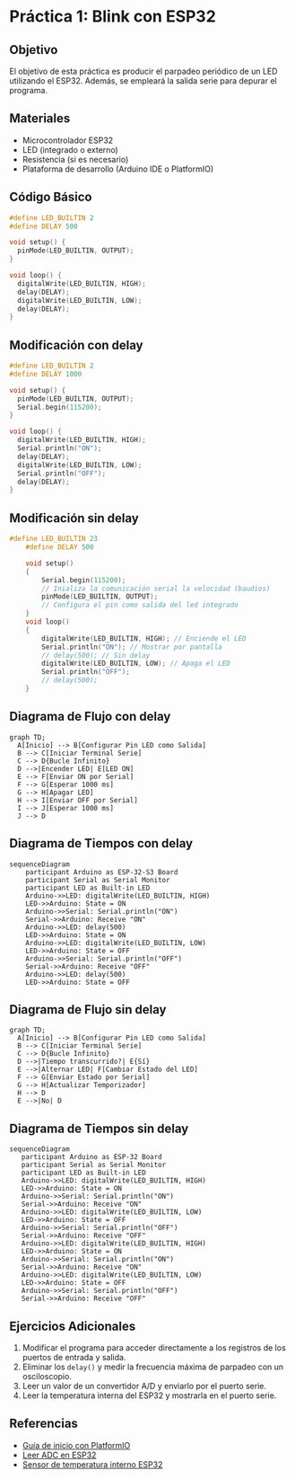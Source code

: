 # Práctica 1: Blink con ESP32

## Objetivo
El objetivo de esta práctica es producir el parpadeo periódico de un LED utilizando el ESP32. Además, se empleará la salida serie para depurar el programa.

## Materiales
- Microcontrolador ESP32
- LED (integrado o externo)
- Resistencia (si es necesario)
- Plataforma de desarrollo (Arduino IDE o PlatformIO)

## Código Básico
```cpp
#define LED_BUILTIN 2
#define DELAY 500

void setup() {
  pinMode(LED_BUILTIN, OUTPUT);
}

void loop() {
  digitalWrite(LED_BUILTIN, HIGH);
  delay(DELAY);
  digitalWrite(LED_BUILTIN, LOW);
  delay(DELAY);
}
```

## Modificación con delay
```cpp
#define LED_BUILTIN 2
#define DELAY 1000

void setup() {
  pinMode(LED_BUILTIN, OUTPUT);
  Serial.begin(115200);
}

void loop() {
  digitalWrite(LED_BUILTIN, HIGH);
  Serial.println("ON");
  delay(DELAY);
  digitalWrite(LED_BUILTIN, LOW);
  Serial.println("OFF");
  delay(DELAY);
}
```

## Modificación sin delay
```cpp
#define LED_BUILTIN 23
    #define DELAY 500

    void setup()
    {
        Serial.begin(115200); 
        // Inializa la comunicación serial la velocidad (baudios)
        pinMode(LED_BUILTIN, OUTPUT);
        // Configura el pin como salida del led integrado
    }
    void loop()
    {
        digitalWrite(LED_BUILTIN, HIGH); // Enciende el LED 
        Serial.println("ON"); // Mostrar por pantalla 
        // delay(500); // Sin delay
        digitalWrite(LED_BUILTIN, LOW); // Apaga el LED
        Serial.println("OFF");  
        // delay(500);
    }
```


## Diagrama de Flujo con delay
```mermaid
graph TD;
  A[Inicio] --> B[Configurar Pin LED como Salida]
  B --> C[Iniciar Terminal Serie]
  C --> D{Bucle Infinito}
  D -->|Encender LED| E[LED ON]
  E --> F[Enviar ON por Serial]
  F --> G[Esperar 1000 ms]
  G --> H[Apagar LED]
  H --> I[Enviar OFF por Serial]
  I --> J[Esperar 1000 ms]
  J --> D
```

## Diagrama de Tiempos con delay
```mermaid
sequenceDiagram
    participant Arduino as ESP-32-S3 Board
    participant Serial as Serial Monitor
    participant LED as Built-in LED
    Arduino->>LED: digitalWrite(LED_BUILTIN, HIGH)
    LED->>Arduino: State = ON
    Arduino->>Serial: Serial.println("ON")
    Serial->>Arduino: Receive "ON"
    Arduino->>LED: delay(500)
    LED->>Arduino: State = ON
    Arduino->>LED: digitalWrite(LED_BUILTIN, LOW)
    LED->>Arduino: State = OFF
    Arduino->>Serial: Serial.println("OFF")
    Serial->>Arduino: Receive "OFF"
    Arduino->>LED: delay(500)
    LED->>Arduino: State = OFF
```

## Diagrama de Flujo sin delay
```mermaid
graph TD;
  A[Inicio] --> B[Configurar Pin LED como Salida]
  B --> C[Iniciar Terminal Serie]
  C --> D{Bucle Infinito}
  D -->|Tiempo transcurrido?| E{Sí}
  E -->|Alternar LED| F[Cambiar Estado del LED]
  F --> G[Enviar Estado por Serial]
  G --> H[Actualizar Temporizador]
  H --> D
  E -->|No| D
```

## Diagrama de Tiempos sin delay
```mermaid
sequenceDiagram
   participant Arduino as ESP-32 Board
   participant Serial as Serial Monitor
   participant LED as Built-in LED
   Arduino->>LED: digitalWrite(LED_BUILTIN, HIGH)
   LED->>Arduino: State = ON
   Arduino->>Serial: Serial.println("ON")
   Serial->>Arduino: Receive "ON"
   Arduino->>LED: digitalWrite(LED_BUILTIN, LOW)
   LED->>Arduino: State = OFF
   Arduino->>Serial: Serial.println("OFF")
   Serial->>Arduino: Receive "OFF"
   Arduino->>LED: digitalWrite(LED_BUILTIN, HIGH)
   LED->>Arduino: State = ON
   Arduino->>Serial: Serial.println("ON")
   Serial->>Arduino: Receive "ON"
   Arduino->>LED: digitalWrite(LED_BUILTIN, LOW)
   LED->>Arduino: State = OFF
   Arduino->>Serial: Serial.println("OFF")
   Serial->>Arduino: Receive "OFF"
```

## Ejercicios Adicionales
1. Modificar el programa para acceder directamente a los registros de los puertos de entrada y salida.
2. Eliminar los `delay()` y medir la frecuencia máxima de parpadeo con un osciloscopio.
3. Leer un valor de un convertidor A/D y enviarlo por el puerto serie.
4. Leer la temperatura interna del ESP32 y mostrarla en el puerto serie.

## Referencias
- [Guía de inicio con PlatformIO](https://electropeak.com/learn/getting-started-with-platformio-ide-to-program-esp32/)
- [Leer ADC en ESP32](https://randomnerdtutorials.com/esp32-adc-analog-read-arduino-ide/)
- [Sensor de temperatura interno ESP32](https://gist.github.com/xxlukas42/7e7e18604f61529b8398f7fcc5785251)

